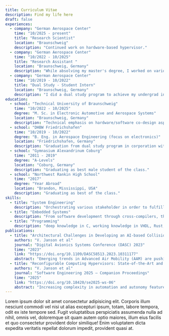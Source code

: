 ```yaml
---
title: Curriculum Vitae
description: Find my life here
draft: false
experiences:	
  - company: "German Aerospace Center"
    time: "10/2025 - present"
    title: "Research Scientist"
    location: "Braunschweig"
    description: "Continued work on hardware-based hypervisor."
  - company: "German Aerospace Center"
    time: "10/2022 - 10/2025"
    title: "Research Assistant "
    location: "Braunschweig, Germany"
    description: "While absolving my master's degree, I worked on various projects. ADMIRE has been the main porject, in which I took the technical lead on developing a hardware-based hypervisor for task acceleration on FPGAs."
  - company: "German Aerospace Center"
    time: "10/2019 - 10/2022"
    title: "Dual Study - Student Intern"
    location: "Braunschweig, Germany"
    description: "I did a dual study program to achieve my undergrad in aerospace engineering. In the meantime, I got to work on various projects (in the end mostly XANDAR)"
education:
  - school: "Technical University of Braunschweig"
    time: "10/2022 - 10/2025"
    degree: "M. Sc. in Electronic Automotive and Aerospace Systems"
    location: "Braunschweig, Germany"
    description: "Technical emphasis on hardware/software co-design aspects for aerospace applications."
  - school: "DHBW Friedrichshafen"
    time: "10/2019 - 10/2022"
    degree: "B. Eng. in Aerospace Engineering (focus on electronics)"
    location: "Friedrichshafen, Germany"
    description: "Graduation from dual study program in corporation with German Aerospace Center (DLR)"
  - school: "Gymnasium Alexandrinum Coburg"
    time: "2011 - 2019"
    degree: "A-Levels"
    location: "Coburg, Germany"
    description: "Graduating as best male student of the class."  
  - school: "Northwest Rankin High School"
    time: "2017"
    degree: "Year Abroad"
    location: "Brandon, Mississippi, USA"
    description: "Graduating as best of the class."
skills: 
  - title: "System Engineering"
    description: "Orchestrating various stakeholder in order to fulfill {system, design, functional, non-functional} requirements within its time limits."
  - title: "Embedded Systems"
    description: "From software development through cross-compilers, their tooling and system development."
  - title: "Programming"
    description: "deep knowledge in C, working knowledge in VHDL, Rust, Bash, Matlab, Makefile, limited knowledge in Nix" 
publications:
  - title: "Architectural Challenges in Developing an AI-based Collision Avoidance System"
    authors: "V. Janson et al"
    journal: "Digital Avionics Systems Conference (DASC) 2023"
    time: "2023"
    link: "https://doi.org/10.1109/DASC58513.2023.10311177"
    abstract: "Emerging trends in Advanced Air Mobility (AAM) are pushing the boundaries of the established design approaches and are forcing developers to find new ways to fulfill the need for more powerful, reliable and robust equipment for future software defined aircraft functions. Of particular interest in achieving this is the field of Artificial Intelligence (AI) and its subset of Machine Learning (ML) algorithms. The use of AI/ML within the aviation industry, however, poses significant challenges, particularly connected to safety, reliability and certifiability. This paper is about the OpenCAS, a collision avoidance system based on Feed-Forward Neural Networks. It reports hands-on experience and outlooks on systems engineering practice for ML model integration. The architectural design considerations are elaborated. Particular focus is laid on constraints imposed by the use of multiple networks within the system."
  - title: "Reconfigurable Computing Hypervisors: State-of-the-Art and Ways Ahead"
    authors: "V. Janson et al"
    journal: "Software Engineering 2025 – Companion Proceedings"
    time: "2025"
    link: "https://doi.org/10.18420/se2025-ws-06"
    abstract: "Increasing complexity in automation and autonomy features in aircraft, particularly with the introduction of Machine Learning (ML) based approaches is leading to a growing interest in highly parallel processing architectures, Graphical Processing Units (GPUs). However, GPUs come with challenges, such as certification, weight and thermal design. Another solution is the use of Commercial of the Shelf (COTS) System on Chips (SoCs), combining traditional Processing System (PS) with a Central Processing Unit (CPU) with a tightly coupled Programming Logic (PL) consisting of a Field Programmable Gate Array (FPGA). Through the use of a hypervisor within the PS, multiple partitioned software applications can be concurrently executed on a single computing platform, even if they have distinct criticality levels, while the PL lends itself as a dedicated and configurable, highly deterministic ML accelerator. However, depending on available logic gates within the PL, the complexity of the ML algorithm itself and the number of overall ML algorithms, the PL might not have enough resources to host all required accelerators at once. A potential solution is discussed in this paper: Reconfigurable Computing (RC) Hypervisors. In this work, classical hypervisors and RC hypervisors will be examined regarding their functionalities and key differences. Further, relevant publications in this field are compared with respect to their reconfiguration mechanism and functionality. Lastly, the limitations regarding potential aviation applications, both concerning performance and safety, are discussed. Based on the discussed topic, a new RC hypervisor concept is presented."
---
```


Lorem ipsum dolor sit amet consectetur adipisicing elit. Corporis illum nesciunt commodi vel nisi ut alias excepturi ipsum, totam, labore tempora, odit ex iste tempore sed. Fugit voluptatibus perspiciatis assumenda nulla ad nihil, omnis vel, doloremque sit quam autem optio maiores, illum eius facilis et quo consectetur provident dolor similique! Enim voluptatem dicta expedita veritatis repellat dolorum impedit, provident quasi at.
